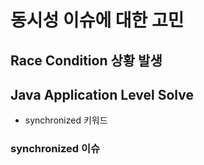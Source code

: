 # 동시성 이슈에 대한 고민

## Race Condition 상황 발생

## Java Application Level Solve

- synchronized 키워드

### synchronized 이슈

